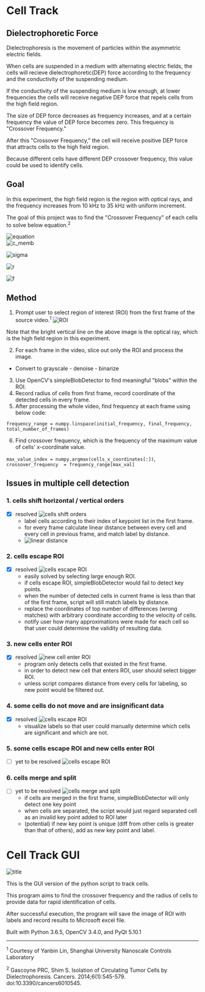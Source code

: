 # Cell Track
## Dielectrophoretic Force
Dielectrophoresis is the movement of particles within the asymmetric electric fields.

When cells are suspended in a medium with alternating electric fields, the cells will recieve dielectrophoretic(DEP) force according to the frequency and the conductivity of the suspending medium. 

If the conductivity of the suspending medium is low enough, at lower frequencies the cells will receive negative DEP force that repels cells from the high field region.  

The size of DEP force decreases as frequency increases, and at a certain frequency the value of DEP force becomes zero. This frequency is "Crossover Frequency."

After this "Crossover Frequency," the cell will receive positive DEP force that attracts cells to the high field region.

Because different cells have different DEP crossover frequency, this value could be used to identify cells.

## Goal
In this experiment, the high field region is the region with optical rays, and the frequency increases from 10 kHz to 35 kHz with uniform increment.

The goal of this project was to find the "Crossover Frequency" of each cells to solve below equation.<sup>2</sup>

![equation](https://raw.githubusercontent.com/jeongm/CV-projects/master/cellTrack/sample/equation.png)  
![c_memb](https://github.com/jeongm/CV-projects/blob/master/cellTrack/sample/cmemb.png?raw=true) 

![sigma](https://github.com/jeongm/CV-projects/blob/master/cellTrack/sample/sigma.png?raw=true)

![r](https://github.com/jeongm/CV-projects/blob/master/cellTrack/sample/r.png?raw=true)  

![f](https://github.com/jeongm/CV-projects/blob/master/cellTrack/sample/f.png?raw=true)

## Method
1. Prompt user to select region of interest (ROI) from the first frame of the source video.<sup>1</sup>
![ROI](https://github.com/jeongm/CV-projects/blob/master/cellTrack/sample/Original_ROI.jpg?raw=true)

Note that the bright vertical line on the above image is the optical ray, which is the high field region in this experiment.

2. For each frame in the video, slice out only the ROI and process the image.
  - Convert to grayscale - denoise - binarize
3. Use OpenCV's simpleBlobDetector to find meaningful "blobs" within the ROI.
4. Record radius of cells from first frame, record coordinate of the detected cells in every frame.
5. After processing the whole video, find frequency at each frame using below code:

`frequency_range = numpy.linspace(initial_frequency, final_frequency, total_number_of_frames)`

6. Find crossover frequency, which is the frequency of the maximum value of cells' x-coordinate value.

`max_value_index = numpy.argmax(cells_x_coordinates[:])`,
`crossover_frequency  = frequency_range[max_val]`

## Issues in multiple cell detection
### 1. cells shift horizontal / vertical orders
- [x] resolved
![cells shift orders](https://raw.githubusercontent.com/jeongm/CV-projects/master/cellTrack/sample/multi_prob_1.png)
  - label cells according to their index of keypoint list in the first frame.
  - for every frame calculate linear distance between every cell and every cell in previous frame, and match label by distance.
  - ![linear distance](https://github.com/jeongm/CV-projects/blob/master/cellTrack/sample/LD.png?raw=true)
### 2. cells escape ROI
- [x] resolved
![cells escape ROI](https://raw.githubusercontent.com/jeongm/CV-projects/master/cellTrack/sample/multi_prob_3.png)
  - easily solved by selecting large enough ROI.
  - if cells escape ROI, simpleBlobDetector would fail to detect key points.
  - when the number of detected cells in current frame is less than that of the first frame, script will still match labels by distance.
  - replace the coordinates of top number of differences (wrong matches) with arbitrary coordinate according to the velocity of cells. 
  - notify user how many approximations were made for each cell so that user could determine the validity of resulting data.
### 3. new cells enter ROI
- [x] resolved
![new cell enter ROI](https://github.com/jeongm/CV-projects/blob/master/cellTrack/sample/multi_prob_4.png?raw=true)
  - program only detects cells that existed in the first frame.
  - in order to detect new cell that enters ROI, user should select bigger ROI.
  - unless script compares distance from every cells for labeling, so new point would be filtered out.
### 4. some cells do not move and are insignificant data
- [x] resolved
![cells escape ROI](https://github.com/jeongm/CV-projects/blob/master/cellTrack/sample/multi_prob_5.png?raw=true)
  - visualize labels so that user could manually determine which cells are significant and which are not.
### 5. some cells escape ROI and new cells enter ROI
- [ ] yet to be resolved
![cells escape ROI](https://github.com/jeongm/CV-projects/blob/master/cellTrack/sample/multi_prob_6.png?raw=true)
### 6. cells merge and split
- [ ] yet to be resolved
![cells merge and split](https://github.com/jeongm/CV-projects/blob/master/cellTrack/sample/multi_prob_2.png?raw=true)
  - if cells are merged in the first frame, simpleBlobDetector will only detect one key point
  - when cells are separated, the script would just regard separated cell as an invalid key point added to ROI later
  - (potential) if new key point is unique (diff from other cells is greater than that of others), add as new key point and label.

  
# Cell Track GUI
![title](https://raw.githubusercontent.com/jeongm/CV-projects/master/cellTrack/sample/GUI_sample.jpg)

This is the GUI version of the python script to track cells.

This program aims to find the crossover frequency and the radius of cells to provide data for rapid identification of cells.

After successful execution, the program will save the image of ROI with labels and record results to Microsoft excel file.

Built with Python 3.6.5, OpenCV 3.4.0, and PyQt 5.10.1

---
<sup>1</sup> Courtesy of Yanbin Lin, Shanghai University Nanoscale Controls Laboratory

<sup>2</sup> Gascoyne PRC, Shim S. Isolation of Circulating Tumor Cells by Dielectrophoresis. Cancers. 2014;6(1):545-579. doi:10.3390/cancers6010545.
